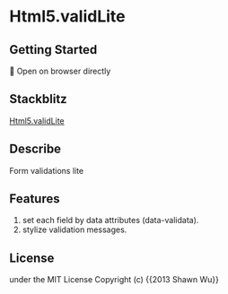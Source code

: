 # Html5.validLite

## Getting Started

🌟 Open on browser directly

## Stackblitz

[Html5.validLite](https://stackblitz.com/edit/github-ddpypg?file=package.json)

## Describe

Form validations lite

## Features

1. set each field by data attributes (data-validata).
2. stylize validation messages.

## License

under the MIT License Copyright (c) {{2013 Shawn Wu}}
